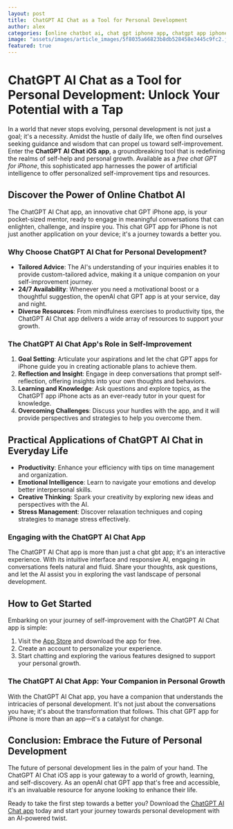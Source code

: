 ```yaml
---
layout: post
title:  ChatGPT AI Chat as a Tool for Personal Development
author: alex
categories: [online chatbot ai, chat gpt iphone app, chatgpt app iphone, free chat gpt for iphone, chat gpt apps for iphone, openai chat gpt app, chat gbt app]
image: "assets/images/article_images/5f8035a66823b8db528458e3445c9fc2.jpg"
featured: true
---
```


# ChatGPT AI Chat as a Tool for Personal Development: Unlock Your Potential with a Tap

In a world that never stops evolving, personal development is not just a goal; it's a necessity. Amidst the hustle of daily life, we often find ourselves seeking guidance and wisdom that can propel us toward self-improvement. Enter the **ChatGPT AI Chat iOS app**, a groundbreaking tool that is redefining the realms of self-help and personal growth. Available as a *free chat GPT for iPhone*, this sophisticated app harnesses the power of artificial intelligence to offer personalized self-improvement tips and resources.

## Discover the Power of Online Chatbot AI

The ChatGPT AI Chat app, an innovative chat GPT iPhone app, is your pocket-sized mentor, ready to engage in meaningful conversations that can enlighten, challenge, and inspire you. This chat GPT app for iPhone is not just another application on your device; it's a journey towards a better you.

### Why Choose ChatGPT AI Chat for Personal Development?

- **Tailored Advice**: The AI's understanding of your inquiries enables it to provide custom-tailored advice, making it a unique companion on your self-improvement journey.
- **24/7 Availability**: Whenever you need a motivational boost or a thoughtful suggestion, the openAI chat GPT app is at your service, day and night.
- **Diverse Resources**: From mindfulness exercises to productivity tips, the ChatGPT AI Chat app delivers a wide array of resources to support your growth.

### The ChatGPT AI Chat App's Role in Self-Improvement

1. **Goal Setting**: Articulate your aspirations and let the chat GPT apps for iPhone guide you in creating actionable plans to achieve them.
2. **Reflection and Insight**: Engage in deep conversations that prompt self-reflection, offering insights into your own thoughts and behaviors.
3. **Learning and Knowledge**: Ask questions and explore topics, as the ChatGPT app iPhone acts as an ever-ready tutor in your quest for knowledge.
4. **Overcoming Challenges**: Discuss your hurdles with the app, and it will provide perspectives and strategies to help you overcome them.

## Practical Applications of ChatGPT AI Chat in Everyday Life

- **Productivity**: Enhance your efficiency with tips on time management and organization.
- **Emotional Intelligence**: Learn to navigate your emotions and develop better interpersonal skills.
- **Creative Thinking**: Spark your creativity by exploring new ideas and perspectives with the AI.
- **Stress Management**: Discover relaxation techniques and coping strategies to manage stress effectively.

### Engaging with the ChatGPT AI Chat App

The ChatGPT AI Chat app is more than just a chat gbt app; it's an interactive experience. With its intuitive interface and responsive AI, engaging in conversations feels natural and fluid. Share your thoughts, ask questions, and let the AI assist you in exploring the vast landscape of personal development.

## How to Get Started

Embarking on your journey of self-improvement with the ChatGPT AI Chat app is simple:

1. Visit the [App Store](https://apps.apple.com/us/app/ai-ask-chat-with-ai-bots/id6472484891) and download the app for free.
2. Create an account to personalize your experience.
3. Start chatting and exploring the various features designed to support your personal growth.

### The ChatGPT AI Chat App: Your Companion in Personal Growth

With the ChatGPT AI Chat app, you have a companion that understands the intricacies of personal development. It's not just about the conversations you have; it's about the transformation that follows. This chat GPT app for iPhone is more than an app—it's a catalyst for change.

## Conclusion: Embrace the Future of Personal Development

The future of personal development lies in the palm of your hand. The ChatGPT AI Chat iOS app is your gateway to a world of growth, learning, and self-discovery. As an openAI chat GPT app that's free and accessible, it's an invaluable resource for anyone looking to enhance their life.

Ready to take the first step towards a better you? Download the [ChatGPT AI Chat app](https://apps.apple.com/us/app/ai-ask-chat-with-ai-bots/id6472484891) today and start your journey towards personal development with an AI-powered twist.